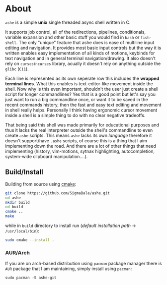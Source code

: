 # About
`ashe` is a simple **unix** single threaded async shell written in C.

It supports job control, all of the redirections, pipelines, conditionals, variable
expansion and other basic stuff you would find in `bash` or `fish-shell`.
The only "unique" feature that ashe does is ease of multiline input editing 
and navigation.
It provides most basic input controls but the way it is written enables easy
implementation of all kinds of motions, keybinds for text navigation and in general
terminal navigation/drawing. It also doesn't rely on `curses`/`ncurses` library, acually
it doesn't rely on anything outside the `glibc` (`C11`).

Each line is represented as its own seperate row this includes the **wrapped terminal lines**.
What this enables is text-editor-like movement inside the shell. Now why is this even
important, shouldn't the user just create a shell script for longer commandlines? Yes that
is a good point but let's say you just want to run a big commandline once, or want it to
be saved in the recent commands history, then the fast and easy text editing and movement
in shell really helps. Personally I think having ergonomic cursor movement inside
a shell is a simple thing to do with no clear negative tradeoffs.

That being said this shell was made primarily for educational purposes and thus it lacks
the real interpreter outside the shell's commandline to even create `ashe` scripts. This
means `ashe` lacks its own _language_ therefore it doesn't support/have `.ashe` scripts, of
course this is a thing that I aim implementing down the road. And there are a lot of
other things that need implementing (history, vim-motions, sytnax highlighting, 
autocompletion, system-wide clipboard manipulation....).

## Build/Install
Building from source using [cmake](https://cmake.org/):
```sh
git clone https://github.com/SigmaBale/ashe.git
cd ashe
mkdir build
cd build
cmake ..
make
```

while in `build` directory to install run (_default installation path_ -> `/usr/local/bin`):
```sh
sudo cmake --install .
```

### AUR/Arch
If you are on arch-based distribution using `pacman` package manager there
is `AUR` package that I am maintaining, simply install using `pacman`:
```
sudo pacman -S ashe-git
```
